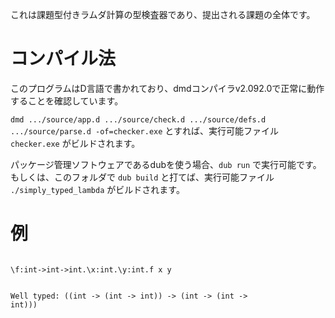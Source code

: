 これは課題型付きラムダ計算の型検査器であり、提出される課題の全体です。

# コンパイル法
このプログラムはD言語で書かれており、dmdコンパイラv2.092.0で正常に動作することを確認しています。

<code>dmd .../source/app.d .../source/check.d .../source/defs.d .../source/parse.d -of=checker.exe</code> とすれば、実行可能ファイル <code>checker.exe</code> がビルドされます。

パッケージ管理ソフトウェアであるdubを使う場合、<code>dub run</code> で実行可能です。もしくは、このフォルダで <code>dub build</code> と打てば、実行可能ファイル <code>./simply_typed_lambda</code> がビルドされます。

# 例
<code>
\f:int->int->int.\x:int.\y:int.f x y

Well typed: ((int -> (int -> int)) -> (int -> (int -> int)))
</code>

